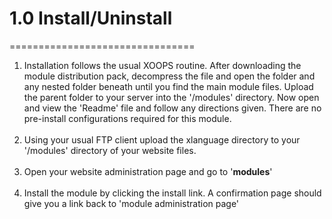 # 1.0 Install/Uninstall
================================
1. Installation follows the usual XOOPS routine. After downloading the module distribution pack, decompress the file and open the folder and any nested folder beneath until you find the main module files. Upload the parent folder to your server into the '/modules' directory. Now open and view the  'Readme' file and follow any directions given. There are no pre-install configurations required for this module. <br><br>  
2. Using your usual FTP client upload the xlanguage directory to your '/modules' directory of your website files.<br> <br> 
3. Open your website administration page and go to '**modules**'<br> <br> 
4. Install the module by clicking the install link. A confirmation page should give you a link back to 'module administration page'